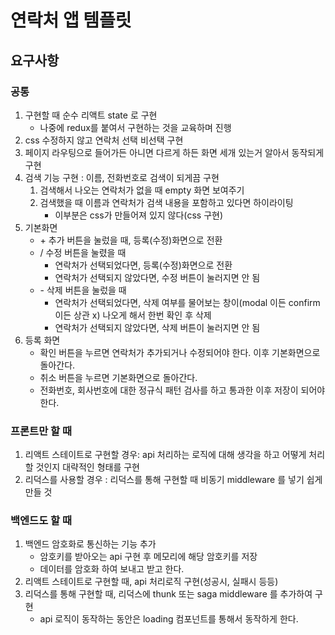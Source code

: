 # 연락처 앱 템플릿

## 요구사항

### 공통

1. 구현할 때 순수 리액트 state 로 구현
   - 나중에 redux를 붙여서 구현하는 것을 교육하며 진행
2. css 수정하지 않고 연락처 선택 비선택 구현
3. 페이지 라우팅으로 들어가든 아니면 다르게 하든 화면 세개 있는거 알아서 동작되게 구현
4. 검색 기능 구현 : 이름, 전화번호로 검색이 되게끔 구현
   1. 검색해서 나오는 연락처가 없을 때 empty 화면 보여주기
   2. 검색했을 때 이름과 연락처가 검색 내용을 포함하고 있다면 하이라이팅
      - 이부분은 css가 만들어져 있지 않다(css 구현) 
5. 기본화면
   - \+ 추가 버튼을 눌렀을 때, 등록(수정)화면으로 전환
   - / 수정 버튼을 눌렸을 때
      - 연락처가 선택되었다면, 등록(수정)화면으로 전환
      - 연락처가 선택되지 않았다면, 수정 버튼이 눌러지면 안 됨
   - \- 삭제 버튼을 눌렀을 때
      - 연락처가 선택되었다면, 삭제 여부를 물어보는 창이(modal 이든 confirm 이든 상관 x) 나오게 해서 한번 확인 후 삭제
      - 연락처가 선택되지 않았다면, 삭제 버튼이 눌러지면 안 됨
6. 등록 화면
   - 확인 버튼을 누르면 연락처가 추가되거나 수정되어야 한다. 이후 기본화면으로 돌아간다.
   - 취소 버튼을 누르면 기본화면으로 돌아간다.
   - 전화번호, 회사번호에 대한 정규식 패턴 검사를 하고 통과한 이후 저장이 되어야 한다.

### 프론트만 할 때

1. 리액트 스테이트로 구현할 경우: api 처리하는 로직에 대해 생각을 하고 어떻게 처리할 것인지 대략적인 형태를 구현
2. 리덕스를 사용할 경우 : 리덕스를 통해 구현할 때 비동기 middleware 를 넣기 쉽게 만들 것

### 백엔드도 할 때

1. 백엔드 암호화로 통신하는 기능 추가
   - 암호키를 받아오는 api 구현 후 메모리에 해당 암호키를 저장
   - 데이터를 암호화 하여 보내고 받고 한다.
2. 리액트 스테이트로 구현할 때, api 처리로직 구현(성공시, 실패시 등등)
3. 리덕스를 통해 구현할 때, 리덕스에 thunk 또는 saga middleware 를 추가하여 구현
   - api 로직이 동작하는 동안은 loading 컴포넌트를 통해서 동작하게 한다.
